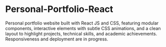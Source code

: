 # Personal-Portfolio-React
Personal portfolio website built with React JS and CSS, featuring modular components, interactive elements with subtle CSS animations, and a clean layout to highlight projects, technical skills, and academic achievements. Responsiveness and deployment are in progress.

